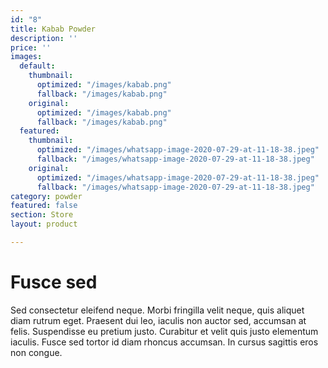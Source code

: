 ```yaml
---
id: "8"
title: Kabab Powder
description: ''
price: ''
images:
  default:
    thumbnail:
      optimized: "/images/kabab.png"
      fallback: "/images/kabab.png"
    original:
      optimized: "/images/kabab.png"
      fallback: "/images/kabab.png"
  featured:
    thumbnail:
      optimized: "/images/whatsapp-image-2020-07-29-at-11-18-38.jpeg"
      fallback: "/images/whatsapp-image-2020-07-29-at-11-18-38.jpeg"
    original:
      optimized: "/images/whatsapp-image-2020-07-29-at-11-18-38.jpeg"
      fallback: "/images/whatsapp-image-2020-07-29-at-11-18-38.jpeg"
category: powder
featured: false
section: Store
layout: product

---
```

# Fusce sed

Sed consectetur eleifend neque. Morbi fringilla velit neque, quis aliquet diam rutrum eget. Praesent dui leo, iaculis non auctor sed, accumsan at felis. Suspendisse eu pretium justo. Curabitur et velit quis justo elementum iaculis. Fusce sed tortor id diam rhoncus accumsan. In cursus sagittis eros non congue.